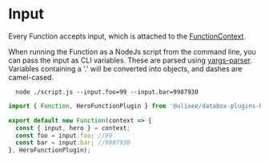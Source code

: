 # Input

Every Function accepts input, which is attached to the [FunctionContext](/docs/databox/databox-basics/function-context).

When running the Function as a NodeJs script from the command line, you can pass the input as CLI variables. These are parsed using [yargs-parser](https://github.com/yargs/yargs-parser). Variables containing a '.' will be converted into objects, and dashes are camel-cased.

```shell
  node ./script.js --input.foo=99 --input.bar=9987930
```

```js
import { Function, HeroFunctionPlugin } from '@ulixee/databox-plugins-hero';

export default new Function(context => {
  const { input, hero } = context;
  const foo = input.foo; //99
  const bar = input.bar; //9987930
}, HeroFunctionPlugin);
```
